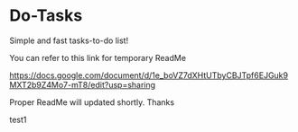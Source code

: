# Do-Tasks
Simple and fast tasks-to-do list!

You can refer to this link for temporary ReadMe

https://docs.google.com/document/d/1e_boVZ7dXHtUTbyCBJTpf6EJGuk9MXT2b9Z4Mo7-mT8/edit?usp=sharing

Proper ReadMe will updated shortly.
Thanks

test1
